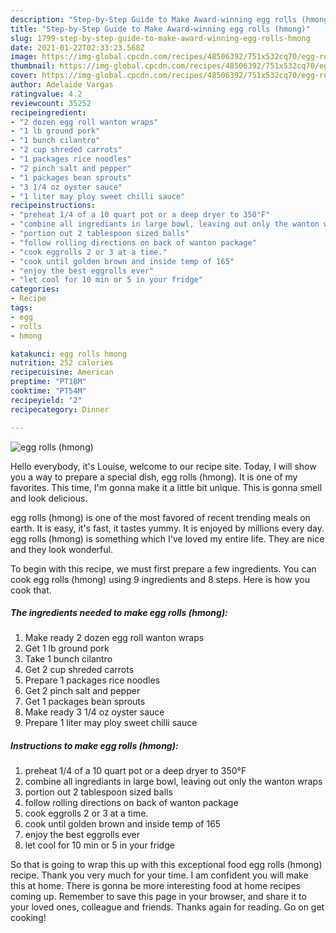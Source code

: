 ```yaml
---
description: "Step-by-Step Guide to Make Award-winning egg rolls (hmong)"
title: "Step-by-Step Guide to Make Award-winning egg rolls (hmong)"
slug: 1799-step-by-step-guide-to-make-award-winning-egg-rolls-hmong
date: 2021-01-22T02:33:23.568Z
image: https://img-global.cpcdn.com/recipes/48506392/751x532cq70/egg-rolls-hmong-recipe-main-photo.jpg
thumbnail: https://img-global.cpcdn.com/recipes/48506392/751x532cq70/egg-rolls-hmong-recipe-main-photo.jpg
cover: https://img-global.cpcdn.com/recipes/48506392/751x532cq70/egg-rolls-hmong-recipe-main-photo.jpg
author: Adelaide Vargas
ratingvalue: 4.2
reviewcount: 35252
recipeingredient:
- "2 dozen egg roll wanton wraps"
- "1 lb ground pork"
- "1 bunch cilantro"
- "2 cup shreded carrots"
- "1 packages rice noodles"
- "2 pinch salt and pepper"
- "1 packages bean sprouts"
- "3 1/4 oz oyster sauce"
- "1 liter may ploy sweet chilli sauce"
recipeinstructions:
- "preheat 1/4 of a 10 quart pot or a deep dryer to 350°F"
- "combine all ingrediants in large bowl, leaving out only the wanton wraps"
- "portion out 2 tablespoon sized balls"
- "follow rolling directions on back of wanton package"
- "cook eggrolls 2 or 3 at a time."
- "cook until golden brown and inside temp of 165"
- "enjoy the best eggrolls ever"
- "let cool for 10 min or 5 in your fridge"
categories:
- Recipe
tags:
- egg
- rolls
- hmong

katakunci: egg rolls hmong 
nutrition: 252 calories
recipecuisine: American
preptime: "PT18M"
cooktime: "PT54M"
recipeyield: "2"
recipecategory: Dinner

---
```



![egg rolls (hmong)](https://img-global.cpcdn.com/recipes/48506392/751x532cq70/egg-rolls-hmong-recipe-main-photo.jpg)

Hello everybody, it's Louise, welcome to our recipe site. Today, I will show you a way to prepare a special dish, egg rolls (hmong). It is one of my favorites. This time, I'm gonna make it a little bit unique. This is gonna smell and look delicious.

egg rolls (hmong) is one of the most favored of recent trending meals on earth. It is easy, it's fast, it tastes yummy. It is enjoyed by millions every day. egg rolls (hmong) is something which I've loved my entire life. They are nice and they look wonderful.




To begin with this recipe, we must first prepare a few ingredients. You can cook egg rolls (hmong) using 9 ingredients and 8 steps. Here is how you cook that.

<!--inarticleads1-->

##### The ingredients needed to make egg rolls (hmong):

1. Make ready 2 dozen egg roll wanton wraps
1. Get 1 lb ground pork
1. Take 1 bunch cilantro
1. Get 2 cup shreded carrots
1. Prepare 1 packages rice noodles
1. Get 2 pinch salt and pepper
1. Get 1 packages bean sprouts
1. Make ready 3 1/4 oz oyster sauce
1. Prepare 1 liter may ploy sweet chilli sauce




<!--inarticleads2-->

##### Instructions to make egg rolls (hmong):

1. preheat 1/4 of a 10 quart pot or a deep dryer to 350°F
1. combine all ingrediants in large bowl, leaving out only the wanton wraps
1. portion out 2 tablespoon sized balls
1. follow rolling directions on back of wanton package
1. cook eggrolls 2 or 3 at a time.
1. cook until golden brown and inside temp of 165
1. enjoy the best eggrolls ever
1. let cool for 10 min or 5 in your fridge




So that is going to wrap this up with this exceptional food egg rolls (hmong) recipe. Thank you very much for your time. I am confident you will make this at home. There is gonna be more interesting food at home recipes coming up. Remember to save this page in your browser, and share it to your loved ones, colleague and friends. Thanks again for reading. Go on get cooking!
